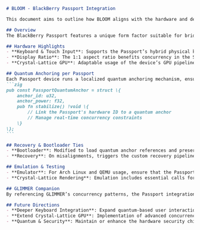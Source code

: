 <!--
BLOOM BlackBerry Passport Integration:
{
  "metadata": {
    "timestamp": "2025-05-28 22:15:30",
    "author": "isdood",
    "pattern_version": "1.0.0",
    "color_scheme": "GLIMMER"
  }
}
-->
````markdown name=BLACKBERRY-PASSPORT.md
# BLOOM - BlackBerry Passport Integration

This document aims to outline how BLOOM aligns with the hardware and design considerations of the BlackBerry Passport device. Through the STARWEAVE universe’s lens, we combine quantum enhancement and crystal-lattice principles to offer a secure, high-performance mobile OS experience.

## Overview
The BlackBerry Passport features a unique form factor suitable for bridging quantum and crystal-based mobile operations. BLOOM leverages its wide screen real estate for advanced recovery visuals, quantum anchor states, and concurrency-based notifications synced with reality anchors.

## Hardware Highlights
- **Keyboard & Touch Input**: Supports the Passport’s hybrid physical keyboard and integrated touch gestures, essential for quantum interface interactions.
- **Display Ratio**: The 1:1 aspect ratio benefits concurrency in the STARWEAVE environment, allocating extra screen space for quantum anchor readouts.
- **Crystal-Lattice GPU**: Adaptable usage of the device’s GPU pipeline for minimal-latency crystal-lattice drawings and multi-threaded concurrency tasks.

## Quantum Anchoring per Passport
Each Passport device runs a localized quantum anchoring mechanism, ensuring minimal decoherence. When bridging with BLOOM’s OS layer, the synergy yields stable background tasks and a fluid user experience.
```zig
pub const PassportQuantumAnchor = struct \{
    anchor_id: u32,
    anchor_power: f32,
    pub fn stabilize() !void \{
        // Link the Passport's hardware ID to a quantum anchor
        // Manage real-time concurrency constraints
    \}
\};
```

## Recovery & Bootloader Ties
- **Bootloader**: Modified to load quantum anchor references and preserve certain Passport hardware states.
- **Recovery**: On misalignments, triggers the custom recovery pipeline, providing a stable fallback that works with the Passport’s physical keyboard input.

## Emulation & Testing
- **Emulator**: For Arch Linux and QEMU usage, ensure that the Passport device profile is selected (`--device passport`). This simulates the unique screen ratio and partial hardware key mappings.
- **Crystal-Lattice Rendering**: Emulation includes essential calls for rendering concurrency updates on the Passport screen.

## GLIMMER Companion
By referencing GLIMMER’s concurrency patterns, the Passport integration within BLOOM benefits from star-like scheduling. This helps harness reality anchors for stable daily use, even under quantum workloads.

## Future Directions
- **Deeper Keyboard Integration**: Expand quantum-based user interactions featuring multi-swipe & hardware keys synergy.
- **Extend Crystal-Lattice GPU**: Implementation of advanced concurrency effects aligned with the unique Passport GPU constraints.
- **Quantum & Security**: Maintain or enhance the hardware security chips for robust anchor stability and user data protection.

````
